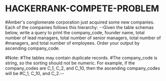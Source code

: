 # HACKERRANK-COMPETE-PROBLEM
#Amber's conglomerate corporation just acquired some new companies. Each of the companies follows this hierarchy:
--Given the table schemas below, write a query to print the company_code, founder name, total number of lead managers, total number of senior managers, total number of #managers, and total number of employees. Order your output by ascending company_code.

#Note:
#The tables may contain duplicate records.
#The company_code is string, so the sorting should not be numeric. For example, if the company_codes are C_1, C_2, and C_10, then the ascending company_codes will be #C_1, C_10, and C_2.--
